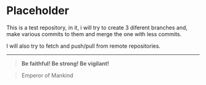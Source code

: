 # Placeholder

This is a test repository, in it, i will try to create 3 diferent branches and, make various commits to them and merge the one with less commits.

I will also try to fetch and push/pull from remote repositories.

---

>**Be faithful! Be strong! Be vigilant!**

>Emperor of Mankind
